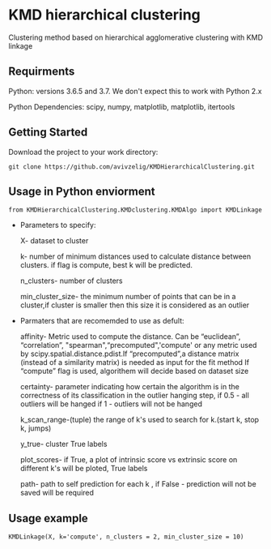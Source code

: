 # KMD hierarchical clustering
Clustering method based on hierarchical agglomerative clustering with KMD linkage

 ## Requirments 
Python: versions 3.6.5 and 3.7. We don't expect this to work with Python 2.x

Python Dependencies: scipy, numpy, matplotlib, matplotlib, itertools

## Getting Started
Download the project to your work directory:
```
git clone https://github.com/avivzelig/KMDHierarchicalClustering.git
```

## Usage in Python enviorment 

```
from KMDHierarchicalClustering.KMDclustering.KMDAlgo import KMDLinkage
```

- Parameters to specify:

  X- dataset to cluster
  
  k- number of minimum distances used to calculate distance between clusters. if flag is compute, best k will be predicted.
  
  n_clusters- number of clusters
  
  min_cluster_size- the minimum number of points that can be in a cluster,if cluster is smaller then this size it is considered as an outlier
  
  
- Parmaters that are recomemded to use as defult:

    affinity- Metric used to compute the distance. Can be “euclidean”, “correlation”, "spearman",“precomputed",'compute'
    or any metric used by scipy.spatial.distance.pdist.If “precomputed”,a distance matrix (instead of a similarity matrix) is needed as input for the fit method
    If “compute” flag is used, algorithem will decide based on dataset size 

    certainty- parameter indicating how certain the algorithm is in the correctness of its classification in the outlier hanging step, if 0.5 - all outliers will be       hanged if 1 - outliers will not be hanged

    k_scan_range-(tuple) the range of k's used to search for k.(start k, stop k, jumps)

    y_true- cluster True labels

    plot_scores- if True, a plot of intrinsic score vs extrinsic score on different k's will be ploted, True labels

    path- path to self prediction for each k , if False - prediction will not be saved
    will be required
 
## Usage example
  
```
KMDLinkage(X, k='compute', n_clusters = 2, min_cluster_size = 10)
```



